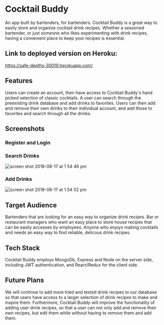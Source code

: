 # Cocktail Buddy
An app built by bartenders, for bartenders.  Cocktail Buddy is a great way to easily store and organize cocktail drink recipes.  Whether a seasoned bartender, or just someone who likes experimenting with drink recipes, having a convenient place to keep your recipes is essential.

## Link to deployed version on Heroku:
https://safe-depths-30019.herokuapp.com/

## Features
Users can create an account, then have access to Cocktail Buddy's hand picked selection of classic cocktails.  A user can search through the preexisting drink database and add drinks to favorites.  Users can then add and remove their own drinks to their individual account, and add those to favorites and search through all the drinks.

## Screenshots
### Register and Login


### Search Drinks
![screen shot 2018-08-17 at 1 54 46 pm](https://user-images.githubusercontent.com/38081935/44288719-1f286c80-a226-11e8-9d13-2c41b47f5b84.png)

### Add Drinks
![screen shot 2018-08-17 at 1 54 02 pm](https://user-images.githubusercontent.com/38081935/44288774-4c751a80-a226-11e8-9cd1-ab9f6af983c0.png)


## Target Audience
Bartenders that are looking for an easy way to organize drink recipes.  Bar or restaurant managers who want an easy place to store house recipes that can be easily accesses by employees.  Anyone who enjoys making cocktails and needs an easy way to find reliable, delicous drink recipes. 

## Tech Stack
Cocktail Buddy employs MongoDb, Express and Node on the server side, including JWT authentication, and React/Redux for the client side.

## Future Plans
We will continue to add more tried and tested drink recipes to our database so that users have access to a larger selection of drink recipes to make and inspire them.  Furthermore, Cocktail Buddy will improve the functionality of adding user drink recipes, so that a user can not only add and remove their own recipes, but edit them while without having to remove them and add them.

